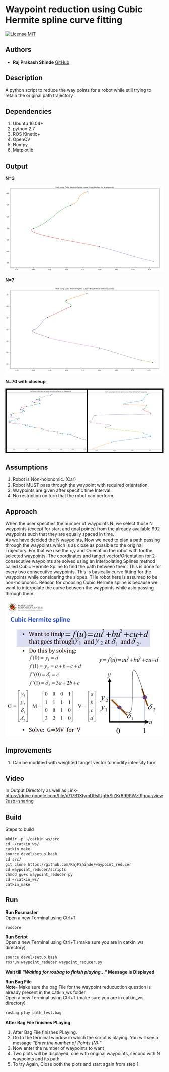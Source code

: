 # Waypoint reduction using Cubic Hermite spline curve fitting
[![License MIT](https://img.shields.io/badge/License-MIT-brightgreen.svg)](https://github.com/RajPShinde/waypoint_reducer/blob/master/LICENSE)

## Authors
* **Raj Prakash Shinde** [GitHub](https://github.com/RajPShinde)

## Description
A python script to reduce the way points for a robot while still trying to retain the original path trajectory

## Dependencies
1. Ubuntu 16.04+
2. python 2.7
3. ROS Kinetic+
4. OpenCV 
5. Numpy
6. Matplotlib

## Output
**N=3**
<p align="center"><img src="/output/3.png"/></p>

**N=7**
<p align="center"><img src="/output/7.png"/></p>

**N=70 with closeup**
<p align="center"><img src="/output/70n.png"/></p>

## Assumptions
1. Robot is Non-holonomic. (Car)
2. Robot MUST pass through the waypoint with required orientation.
3. Waypoints are given after specific time Interval.
4. No restriction on turn that the robot can perform.

## Approach
When the user specifies the number of waypoints N. we select those N waypoints (except for start and goal points) from the already available 992 waypoints such that they are equally spaced in time.
<br>As we have decided the N waypoints, Now we need to plan a path passing through the waypoints which is as close as possible to the original Trajectory. For that we use the x,y and Orienation the robot with for the selected waypoints. The coordinates and tanget vector/Orientation for 2 consecutive waypoints are solved using an Interpolating Splines method called Cubic Hermite Spline to find the path between them. This is done for every two consecutive waypoints. This is basically curve fitting for the waypoints while considering the slopes. THe robot here is assumed to be non-holonomic. Reason for choosing Cubic Hermite spline is because we want to interpolate the curve between the waypoints while aslo passing through them.
<p align="center"><img src="hermite.png"/></p>

## Improvements
1. Can be modified with weighted tanget vector to modify intensity turn.

## Video
In Output Directory as well as Link- https://drive.google.com/file/d/17B1XIymD9slUg9rSjZKr899PWzt9gour/view?usp=sharing

## Build
Steps to build
```
mkdir -p ~/catkin_ws/src
cd ~/catkin_ws/
catkin_make
source devel/setup.bash
cd src/
git clone https://github.com/RajPShinde/waypoint_reducer
cd waypoint_reducer/scripts
chmod gu+x waypoint_reducer.py
cd ~/catkin_ws/
catkin_make
```
## Run
**Run Rosmaster**
<br> Open a new Terminal using Ctrl+T
```
roscore
```

**Run Script**
<br> Open a new Terminal using Ctrl+T (make sure you are in catkin_ws directory)
```
source devel/setup.bash
rosrun waypoint_reducer waypoint_reducer.py
```
**Wait till *"Waiting for rosbag to finish playing..."* Message is Displayed**

**Run Bag File**
<br>**Note**- Make sure the bag File for the waypoint reducuction question is already present in the catkin_ws folder
<br> Open a new Terminal using Ctrl+T (make sure you are in catkin_ws directory)
```
rosbag play path_test.bag
```

**After Bag File finishes PLaying**
1. After Bag File finishes PLaying. 
2. Go to the terminal window in which the script is playing. You will see a message *"Enter the number of Points (N):"*
3. Now enter the number of waypoints to want
4. Two plots will be displayed, one with original waypoints, second with N waypoints and its path.
5. To try Again, Close both the plots and start again from step 1.
